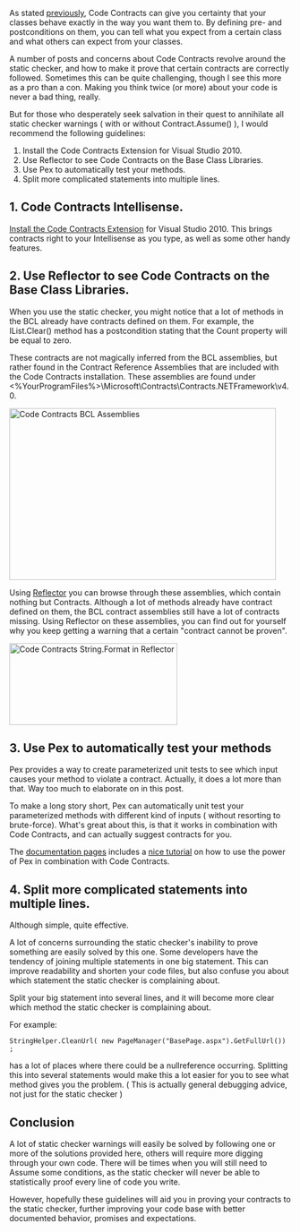 As stated <a href="http://koenmetsu.wordpress.com/2010/05/13/using-code-contracts-to-define-behavior/">previously</a>, Code Contracts can give you certainty that your classes behave exactly in the way you want them to.
By defining pre- and postconditions on them, you can tell what you expect from a certain class and what others can expect from your classes.

A number of posts and concerns about Code Contracts revolve around the static checker, and how to make it prove that certain contracts are correctly followed.
Sometimes this can be quite challenging, though I see this more as a pro than a con.
Making you think twice (or more) about your code is never a bad thing, really.

But for those who desperately seek salvation in their quest to annihilate all static checker warnings ( with or without Contract.Assume() ), I would recommend the following guidelines:

1. Install the Code Contracts Extension for Visual Studio 2010.
2. Use Reflector to see Code Contracts on the Base Class Libraries.
3. Use Pex to automatically test your methods.
4. Split more complicated statements into multiple lines.
<h2>1. Code Contracts Intellisense.</h2>
<a href="http://koenmetsu.wordpress.com/2010/09/10/new-code-contracts-extension-see-contracts-in-intellisense/">Install the Code Contracts Extension</a> for Visual Studio 2010. This brings contracts right to your Intellisense as you type, as well as some other handy features.
<h2>2. Use Reflector to see Code Contracts on the Base Class Libraries.</h2>
When you use the static checker, you might notice that a lot of methods in the BCL already have contracts defined on them. For example, the IList.Clear() method has a postcondition stating that the Count property will be equal to zero.

These contracts are not magically inferred from the BCL assemblies, but rather found in the Contract Reference Assemblies that are included with the Code Contracts installation. These assemblies are found under &lt;%YourProgramFiles%&gt;\Microsoft\Contracts\Contracts\.NETFramework\v4.0.

<a href="http://koenmetsu.files.wordpress.com/2010/11/code_contracts_bcl_assemblies.png"><img class="size-full wp-image-169" title="Code_Contracts_BCL_Assemblies" src="http://koenmetsu.files.wordpress.com/2010/11/code_contracts_bcl_assemblies.png" alt="Code Contracts BCL Assemblies" width="476" height="307" /></a>

Using <a href="http://www.red-gate.com/products/reflector/">Reflector</a> you can browse through these assemblies, which contain nothing but Contracts. Although a lot of methods already have contract defined on them, the BCL contract assemblies still have a lot of contracts missing.
Using Reflector on these assemblies, you can find out for yourself why you keep getting a warning that a certain "contract cannot be proven".

<a href="http://koenmetsu.files.wordpress.com/2010/11/code_contracts_bcl_reflector.png"><img class="size-thumbnail wp-image-170" title="Code_Contracts_BCL_Reflector" src="http://koenmetsu.files.wordpress.com/2010/11/code_contracts_bcl_reflector.png?w=150" alt="Code Contracts String.Format in Reflector" width="300" height="146" /></a>
<h2>3. Use Pex to automatically test your methods</h2>
Pex provides a way to create parameterized unit tests to see which input causes your method to violate a contract. Actually, it does a lot more than that. Way too much to elaborate on in this post.

To make a long story short, Pex can automatically unit test your parameterized methods with different kind of inputs ( without resorting to brute-force). What's great about this, is that it works in combination with Code Contracts, and can actually suggest contracts for you.

The <a href="http://research.microsoft.com/en-us/projects/pex/documentation.aspx">documentation pages</a> includes a <a href="http://research.microsoft.com/en-us/projects/pex/pexandcontracts.docx">nice tutorial</a> on how to use the power of Pex in combination with Code Contracts.
<h2>4. Split more complicated statements into multiple lines.</h2>
Although simple, quite effective.

A lot of concerns surrounding the static checker's inability to prove something are easily solved by this one. Some developers have the tendency of joining multiple statements in one big statement. This can improve readability and shorten your code files, but also confuse you about which statement the static checker is complaining about.

Split your big statement into several lines, and it will become more clear which method the static checker is complaining about.

For example:
<pre class="prettyprint"><code>StringHelper.CleanUrl( new PageManager("BasePage.aspx").GetFullUrl()) ;</code></pre>

has a lot of places where there could be a nullreference occurring. Splitting this into several statements would make this a lot easier for you to see what method gives you the problem. ( This is actually general debugging advice, not just for the static checker )
<h2>Conclusion</h2>
A lot of static checker warnings will easily be solved by following one or more of the solutions provided here, others will require more digging through your own code. There will be times when you will still need to Assume some conditions, as the static checker will never be able to statistically proof every line of code you write.

However, hopefully these guidelines will aid you in proving your contracts to the static checker, further improving your code base with better documented behavior, promises and expectations.
